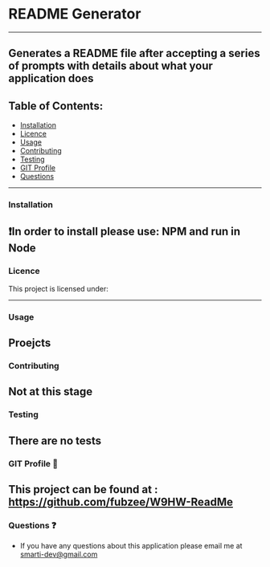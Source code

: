 # README Generator

   


---
Generates a README file after accepting a series of prompts with details about what your application does
---
## Table of Contents: 

* [Installation](#Installation)
* [Licence](#License)
* [Usage](#usage)
* [Contributing](#contributing)
* [Testing](#Testing)
* [GIT Profile](#gitprofile)
* [Questions](#questions)
---
### Installation 
:exclamation:In order to install please use:
NPM and run in Node
---
### Licence
This project is licensed under:
  
---
### Usage
 Proejcts
---
### Contributing
 Not at this stage
 ---
### Testing
There are no tests
---
### GIT Profile :link: 
This project can be found at : https://github.com/fubzee/W9HW-ReadMe
---
### Questions :question:
* If you have any questions about this application please email me at smarti-dev@gmail.com